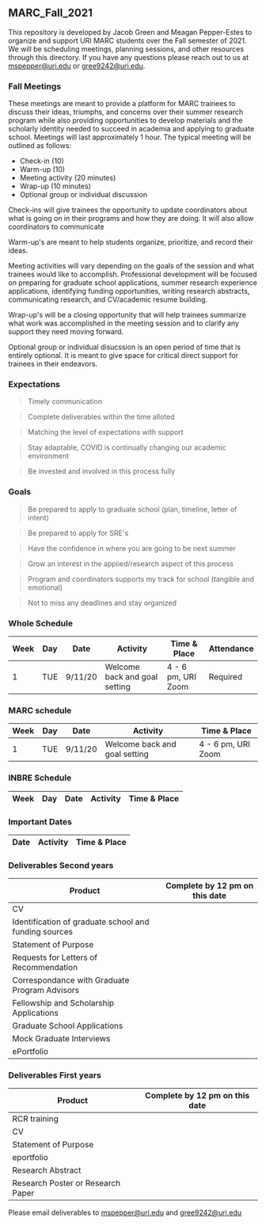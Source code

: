 ## MARC_Fall_2021

This repository is developed by Jacob Green and Meagan Pepper-Estes to organize and support URI MARC students over the Fall semester of 2021. We will be scheduling meetings, planning sessions, and other resources through this directory. If you have any questions please reach out to us at mspepper@uri.edu or gree9242@uri.edu.

### Fall Meetings

These meetings are meant to provide a platform for MARC trainees to discuss their ideas, triumphs, and concerns over their summer research program while also providing opportunities to develop materials and the scholarly identity needed to succeed in academia and applying to graduate school. Meetings will last approximately 1 hour. The typical meeting will be outlined as follows:

* Check-in (10)
* Warm-up (10)
* Meeting activity (20 minutes)
* Wrap-up (10 minutes)
* Optional group or individual discussion

Check-ins will give trainees the opportunity to update coordinators about what is going on in their programs and how they are doing. It will also allow coordinators to communicate 

Warm-up's are meant to help students organize, prioritize, and record their ideas.

Meeting activities will vary depending on the goals of the session and what trainees would like to accomplish. Professional development will be focused on preparing for graduate school applications, summer research experience applications, identifying funding opportunities, writing research abstracts, communicating research, and CV/academic resume building. 

Wrap-up's will be a closing opportunity that will help trainees summarize what work was accomplished in the meeting session and to clarify any support they need moving forward.

Optional group or individual disucssion is an open period of time that is entirely optional. It is meant to give space for critical direct support for trainees in their endeavors. 

### Expectations

> Timely communication

> Complete deliverables within the time alloted

> Matching the level of expectations with support

> Stay adaptable, COVID is continually changing our academic environment

> Be invested and involved in this process fully 

### Goals

> Be prepared to apply to graduate school (plan, timeline, letter of intent)

> Be prepared to apply for SRE's

> Have the confidence in where you are going to be next summer

> Grow an interest in the applied/research aspect of this process

> Program and coordinators supports my track for school (tangible and emotional)

> Not to miss any deadlines and stay organized

### Whole Schedule

Week | Day | Date     | Activity     | Time & Place           | Attendance |
---- | --- | -------- | -------------| -----------------------| -----------|
1    | TUE | 9/11/20 | Welcome back and goal setting | 4 - 6 pm, URI Zoom | Required |


### MARC schedule

Week | Day | Date     | Activity     | Time & Place           | 
---- | --- | -------- | -------------| -----------------------|
1    | TUE | 9/11/20 | Welcome back and goal setting | 4 - 6 pm, URI Zoom |


### INBRE Schedule

Week | Day | Date     | Activity               | Time & Place           | 
---- | --- | -------- | ---------------------- | -----------------------|


### Important Dates

 Date     | Activity     | Time & Place           | 
 -------- | -------------| -----------------------|

 
 
### Deliverables Second years

Product                    | Complete by 12 pm on this date  |
-------------------------- | ------------------------------- |
CV |
Identification of graduate school and funding sources |
Statement of Purpose |
Requests for Letters of Recommendation |
Correspondance with Graduate Program Advisors |
Fellowship and Scholarship Applications |
Graduate School Applications |
Mock Graduate Interviews |
ePortfolio |

### Deliverables First years

Product                    | Complete by 12 pm on this date  |
-------------------------- | ------------------------------- |
RCR training |
CV |
Statement of Purpose |
eportfolio |
Research Abstract |
Research Poster or Research Paper |


Please email deliverables to mspepper@uri.edu and gree9242@uri.edu

